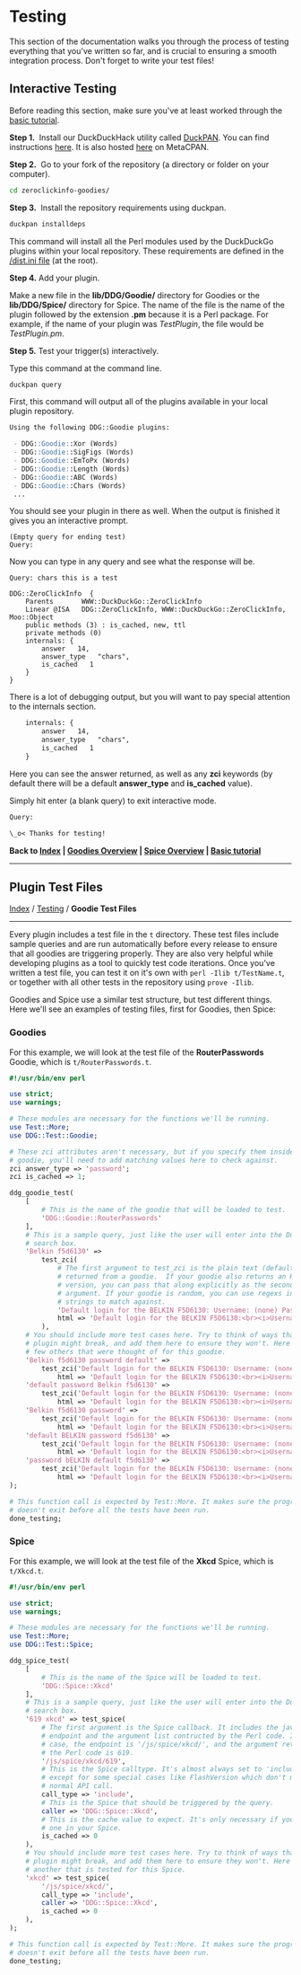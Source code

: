 # Testing

This section of the documentation walks you through the process of testing everything that you've written so far, and is crucial to ensuring a smooth integration process. Don't forget to write your test files!

## Interactive Testing

Before reading this section, make sure you've at least worked through the [basic tutorial](general.md#basic-tutorial).

**Step 1.** &nbsp;Install our DuckDuckHack utility called [DuckPAN](https://github.com/duckduckgo/p5-app-duckpan). You can find instructions [here](https://github.com/duckduckgo/p5-app-duckpan/blob/master/README.md). It is also hosted [here](https://metacpan.org/module/App::DuckPAN) on MetaCPAN.

**Step 2.** &nbsp;Go to your fork of the repository (a directory or folder on your computer).

```bash
cd zeroclickinfo-goodies/
```

**Step 3.** &nbsp;Install the repository requirements using duckpan.

```txt
duckpan installdeps
```

This command will install all the Perl modules used by the DuckDuckGo plugins within your local repository. These requirements are defined in the [/dist.ini file](http://blog.urth.org/2010/06/walking-through-a-real-distini.html) (at the root).

**Step 4.** Add your plugin.

Make a new file in the **lib/DDG/Goodie/** directory for Goodies or the **lib/DDG/Spice/** directory for Spice. The name of the file is the name of the plugin followed by the extension **.pm** because it is a Perl package. For example, if the name of your plugin was _TestPlugin_, the file would be _TestPlugin.pm_.

**Step 5.** Test your trigger(s) interactively.

Type this command at the command line.

```txt
duckpan query
```

First, this command will output all of the plugins available in your local plugin repository.

```md
Using the following DDG::Goodie plugins:

 - DDG::Goodie::Xor (Words)
 - DDG::Goodie::SigFigs (Words)
 - DDG::Goodie::EmToPx (Words)
 - DDG::Goodie::Length (Words)
 - DDG::Goodie::ABC (Words)
 - DDG::Goodie::Chars (Words)
 ...
```

You should see your plugin in there as well. When the output is finished it gives you an interactive prompt.

```
(Empty query for ending test)
Query:
```

Now you can type in any query and see what the response will be.

```
Query: chars this is a test

DDG::ZeroClickInfo  {
    Parents       WWW::DuckDuckGo::ZeroClickInfo
    Linear @ISA   DDG::ZeroClickInfo, WWW::DuckDuckGo::ZeroClickInfo, Moo::Object
    public methods (3) : is_cached, new, ttl
    private methods (0)
    internals: {
        answer   14,
        answer_type   "chars",
        is_cached   1
    }
}
```

There is a lot of debugging output, but you will want to pay special attention to the internals section.

```txt
    internals: {
        answer   14,
        answer_type   "chars",
        is_cached   1
    }
```

Here you can see the answer returned, as well as any **zci** keywords (by default there will be a default **answer_type** and **is_cached** value).

Simply hit enter (a blank query) to exit interactive mode.

```txt
Query:

\_o< Thanks for testing!
```

**Back to [Index](https://github.com/duckduckgo/duckduckgo#index) | [Goodies Overview](goodies_overview.md) | [Spice Overview](spice_overview.md) | [Basic tutorial](general.md#basic-tutorial)**

***

## Plugin Test Files
[Index](https://github.com/duckduckgo/duckduckgo#index) / [Testing](#testing) / **Goodie Test Files**

---

Every plugin includes a test file in the `t` directory. These test files include sample queries and are run automatically before every release to ensure that all goodies are triggering properly. They are also very helpful while developing plugins as a tool to quickly test code iterations. Once you've written a test file, you can test it on it's own with `perl -Ilib t/TestName.t`, or together with all other tests in the repository using `prove -Ilib`.

Goodies and Spice use a similar test structure, but test different things. Here we'll see an examples of testing files, first for Goodies, then Spice:

### Goodies

For this example, we will look at the test file of the **RouterPasswords** Goodie, which is `t/RouterPasswords.t`.

```perl
#!/usr/bin/env perl

use strict;
use warnings;

# These modules are necessary for the functions we'll be running.
use Test::More;
use DDG::Test::Goodie;

# These zci attributes aren't necessary, but if you specify them inside your
# goodie, you'll need to add matching values here to check against.
zci answer_type => 'password';
zci is_cached => 1;

ddg_goodie_test(
	[
        # This is the name of the goodie that will be loaded to test.
		'DDG::Goodie::RouterPasswords'
    ],
    # This is a sample query, just like the user will enter into the DuckDuckGo
    # search box.
	'Belkin f5d6130' =>
        test_zci(
            # The first argument to test_zci is the plain text (default)
            # returned from a goodie.  If your goodie also returns an HTML
            # version, you can pass that along explicitly as the second
            # argument. If your goodie is random, you can use regexs instead of
            # strings to match against.
            'Default login for the BELKIN F5D6130: Username: (none) Password: password',
            html => 'Default login for the BELKIN F5D6130:<br><i>Username</i>: (none)<br><i>Password</i>: password'
        ),
    # You should include more test cases here. Try to think of ways that your
    # plugin might break, and add them here to ensure they won't. Here are a
    # few others that were thought of for this goodie.
	'Belkin f5d6130 password default' =>
        test_zci('Default login for the BELKIN F5D6130: Username: (none) Password: password',
            html => 'Default login for the BELKIN F5D6130:<br><i>Username</i>: (none)<br><i>Password</i>: password'),
	'default password Belkin f5d6130' =>
        test_zci('Default login for the BELKIN F5D6130: Username: (none) Password: password',
            html => 'Default login for the BELKIN F5D6130:<br><i>Username</i>: (none)<br><i>Password</i>: password'),
	'Belkin f5d6130 password' =>
        test_zci('Default login for the BELKIN F5D6130: Username: (none) Password: password',
            html => 'Default login for the BELKIN F5D6130:<br><i>Username</i>: (none)<br><i>Password</i>: password'),
	'default BELKIN password f5d6130' =>
        test_zci('Default login for the BELKIN F5D6130: Username: (none) Password: password',
            html => 'Default login for the BELKIN F5D6130:<br><i>Username</i>: (none)<br><i>Password</i>: password'),
	'password bELKIN default f5d6130' =>
        test_zci('Default login for the BELKIN F5D6130: Username: (none) Password: password',
            html => 'Default login for the BELKIN F5D6130:<br><i>Username</i>: (none)<br><i>Password</i>: password'),
);

# This function call is expected by Test::More. It makes sure the program
# doesn't exit before all the tests have been run.
done_testing;
```

### Spice

For this example, we will look at the test file of the **Xkcd** Spice, which is `t/Xkcd.t`.

```perl
#!/usr/bin/env perl

use strict;
use warnings;

# These modules are necessary for the functions we'll be running.
use Test::More;
use DDG::Test::Spice;

ddg_spice_test(
	[
        # This is the name of the Spice will be loaded to test.
		'DDG::Spice::Xkcd'
    ],
    # This is a sample query, just like the user will enter into the DuckDuckGo
    # search box.
    '619 xkcd' => test_spice(
        # The first argument is the Spice callback. It includes the javascript
        # endpoint and the argument list contructed by the Perl code. In this
        # case, the endpoint is '/js/spice/xkcd/', and the argument returned by
        # the Perl code is 619.
        '/js/spice/xkcd/619',
        # This is the Spice calltype. It's almost always set to 'include',
        # except for some special cases like FlashVersion which don't make a
        # normal API call.
        call_type => 'include',
        # This is the Spice that should be triggered by the query.
        caller => 'DDG::Spice::Xkcd',
        # This is the cache value to expect. It's only necessary if you specify
        # one in your Spice.
        is_cached => 0
    ),
    # You should include more test cases here. Try to think of ways that your
    # plugin might break, and add them here to ensure they won't. Here are is
    # another that is tested for this Spice.
    'xkcd' => test_spice(
        '/js/spice/xkcd/',
        call_type => 'include',
        caller => 'DDG::Spice::Xkcd',
        is_cached => 0
    ),
);

# This function call is expected by Test::More. It makes sure the program
# doesn't exit before all the tests have been run.
done_testing;
```